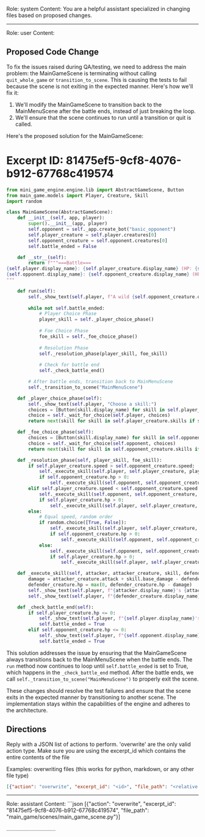 Role: system
Content: You are a helpful assistant specialized in changing files based on proposed changes.
__________________
Role: user
Content: 
## Proposed Code Change
To fix the issues raised during QA/testing, we need to address the main problem: the MainGameScene is terminating without calling `quit_whole_game` or `transition_to_scene`. This is causing the tests to fail because the scene is not exiting in the expected manner. Here's how we'll fix it:

1. We'll modify the MainGameScene to transition back to the MainMenuScene after the battle ends, instead of just breaking the loop.
2. We'll ensure that the scene continues to run until a transition or quit is called.

Here's the proposed solution for the MainGameScene:

# Excerpt ID: 81475ef5-9cf8-4076-b912-67768c419574
```python main_game/scenes/main_game_scene.py
from mini_game_engine.engine.lib import AbstractGameScene, Button
from main_game.models import Player, Creature, Skill
import random

class MainGameScene(AbstractGameScene):
    def __init__(self, app, player):
        super().__init__(app, player)
        self.opponent = self._app.create_bot("basic_opponent")
        self.player_creature = self.player.creatures[0]
        self.opponent_creature = self.opponent.creatures[0]
        self.battle_ended = False

    def __str__(self):
        return f"""===Battle===
{self.player.display_name}: {self.player_creature.display_name} (HP: {self.player_creature.hp}/{self.player_creature.max_hp})
{self.opponent.display_name}: {self.opponent_creature.display_name} (HP: {self.opponent_creature.hp}/{self.opponent_creature.max_hp})
"""

    def run(self):
        self._show_text(self.player, f"A wild {self.opponent_creature.display_name} appeared!")
        
        while not self.battle_ended:
            # Player Choice Phase
            player_skill = self._player_choice_phase()
            
            # Foe Choice Phase
            foe_skill = self._foe_choice_phase()
            
            # Resolution Phase
            self._resolution_phase(player_skill, foe_skill)
            
            # Check for battle end
            self._check_battle_end()

        # After battle ends, transition back to MainMenuScene
        self._transition_to_scene("MainMenuScene")

    def _player_choice_phase(self):
        self._show_text(self.player, "Choose a skill:")
        choices = [Button(skill.display_name) for skill in self.player_creature.skills]
        choice = self._wait_for_choice(self.player, choices)
        return next(skill for skill in self.player_creature.skills if skill.display_name == choice.display_name)

    def _foe_choice_phase(self):
        choices = [Button(skill.display_name) for skill in self.opponent_creature.skills]
        choice = self._wait_for_choice(self.opponent, choices)
        return next(skill for skill in self.opponent_creature.skills if skill.display_name == choice.display_name)

    def _resolution_phase(self, player_skill, foe_skill):
        if self.player_creature.speed > self.opponent_creature.speed:
            self._execute_skill(self.player, self.player_creature, player_skill, self.opponent_creature)
            if self.opponent_creature.hp > 0:
                self._execute_skill(self.opponent, self.opponent_creature, foe_skill, self.player_creature)
        elif self.player_creature.speed < self.opponent_creature.speed:
            self._execute_skill(self.opponent, self.opponent_creature, foe_skill, self.player_creature)
            if self.player_creature.hp > 0:
                self._execute_skill(self.player, self.player_creature, player_skill, self.opponent_creature)
        else:
            # Equal speed, random order
            if random.choice([True, False]):
                self._execute_skill(self.player, self.player_creature, player_skill, self.opponent_creature)
                if self.opponent_creature.hp > 0:
                    self._execute_skill(self.opponent, self.opponent_creature, foe_skill, self.player_creature)
            else:
                self._execute_skill(self.opponent, self.opponent_creature, foe_skill, self.player_creature)
                if self.player_creature.hp > 0:
                    self._execute_skill(self.player, self.player_creature, player_skill, self.opponent_creature)

    def _execute_skill(self, attacker, attacker_creature, skill, defender_creature):
        damage = attacker_creature.attack + skill.base_damage - defender_creature.defense
        defender_creature.hp = max(0, defender_creature.hp - damage)
        self._show_text(self.player, f"{attacker.display_name}'s {attacker_creature.display_name} used {skill.display_name}!")
        self._show_text(self.player, f"{defender_creature.display_name} took {damage} damage!")

    def _check_battle_end(self):
        if self.player_creature.hp <= 0:
            self._show_text(self.player, f"{self.player.display_name}'s {self.player_creature.display_name} fainted! You lose!")
            self.battle_ended = True
        elif self.opponent_creature.hp <= 0:
            self._show_text(self.player, f"{self.opponent.display_name}'s {self.opponent_creature.display_name} fainted! You win!")
            self.battle_ended = True
```

This solution addresses the issue by ensuring that the MainGameScene always transitions back to the MainMenuScene when the battle ends. The `run` method now continues to loop until `self.battle_ended` is set to True, which happens in the `_check_battle_end` method. After the battle ends, we call `self._transition_to_scene("MainMenuScene")` to properly exit the scene.

These changes should resolve the test failures and ensure that the scene exits in the expected manner by transitioning to another scene. The implementation stays within the capabilities of the engine and adheres to the architecture.

## Directions
Reply with a JSON list of actions to perform. 'overwrite' are the only valid action type. 
Make sure you are using the excerpt_id which contains the entire contents of the file

Examples:
overwriting files (this works for python, markdown, or any other file type)
```json output_example1
[{"action": "overwrite", "excerpt_id": "<id>", "file_path": "<relative file path>"}]
```

__________________
Role: assistant
Content: ```json
[{"action": "overwrite", "excerpt_id": "81475ef5-9cf8-4076-b912-67768c419574", "file_path": "main_game/scenes/main_game_scene.py"}]
```
__________________
